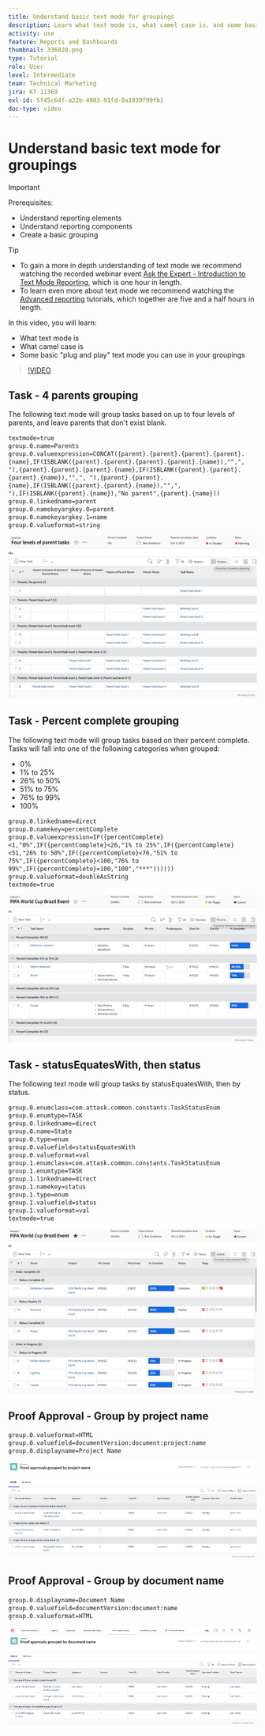 ```yaml
---
title: Understand basic text mode for groupings
description: Learn what text mode is, what camel case is, and some basic "plug and play" text mode you can use in your groupings in Workfront.
activity: use
feature: Reports and Dashboards
thumbnail: 336820.png
type: Tutorial
role: User
level: Intermediate
team: Technical Marketing
jira: KT-11369
exl-id: 5f45c64f-a22b-4983-91fd-9a1939f99fb1
doc-type: video
---
```

# Understand basic text mode for groupings

>[!IMPORTANT]
>
>Prerequisites:
>
>* Understand reporting elements
>* Understand reporting components
>* Create a basic grouping

>[!TIP]
>
>* To gain a more in depth understanding of text mode we recommend watching the recorded webinar event [Ask the Expert - Introduction to Text Mode Reporting](https://experienceleague.adobe.com/docs/workfront-events/events/reporting-and-dashboards/introduction-to-text-mode-reporting.html?lang=en), which is one hour in length.
>* To learn even more about text mode we recommend watching the [Advanced reporting](https://experienceleague.adobe.com/docs/workfront-learn/tutorials-workfront/reporting/advanced-reporting/welcome-to-advanced-reporting.html?lang=en) tutorials, which together are five and a half hours in length.

In this video, you will learn:

* What text mode is 
* What camel case is 
* Some basic "plug and play" text mode you can use in your groupings 

>[!VIDEO](https://video.tv.adobe.com/v/3410641/?quality=12&learn=on)

## Task - 4 parents grouping

The following text mode will group tasks based on up to four levels of parents, and leave parents that don't exist blank.

```
textmode=true
group.0.name=Parents
group.0.valueexpression=CONCAT({parent}.{parent}.{parent}.{parent}.{name},IF(ISBLANK({parent}.{parent}.{parent}.{parent}.{name}),"",", "),{parent}.{parent}.{parent}.{name},IF(ISBLANK({parent}.{parent}.{parent}.{name}),"",", "),{parent}.{parent}.{name},IF(ISBLANK({parent}.{parent}.{name}),"",", "),IF(ISBLANK({parent}.{name}),"No parent",{parent}.{name}))
group.0.linkedname=parent
group.0.namekeyargkey.0=parent
group.0.namekeyargkey.1=name
group.0.valueformat=string
```

![A screen image showing project tasks grouped by 4 parents](assets/4-parents-grouping.png)


## Task - Percent complete grouping

The following text mode will group tasks based on their percent complete. Tasks will fall into one of the following categories when grouped:

* 0%
* 1% to 25%
* 26% to 50%
* 51% to 75%
* 76% to 99%
* 100%

```
group.0.linkedname=direct
group.0.namekey=percentComplete
group.0.valueexpression=IF({percentComplete}<1,"0%",IF({percentComplete}<26,"1% to 25%",IF({percentComplete}<51,"26% to 50%",IF({percentComplete}<76,"51% to 75%",IF({percentComplete}<100,"76% to 99%",IF({percentComplete}=100,"100","***"))))))
group.0.valueformat=doubleAsString
textmode=true
```

![A screen image showing project tasks grouped by percent complete](assets/percent-complete-grouping.png)

## Task - statusEquatesWith, then status

The following text mode will group tasks by statusEquatesWith, then by status.

```
group.0.enumclass=com.attask.common.constants.TaskStatusEnum
group.0.enumtype=TASK
group.0.linkedname=direct
group.0.name=State
group.0.type=enum
group.0.valuefield=statusEquatesWith
group.0.valueformat=val
group.1.enumclass=com.attask.common.constants.TaskStatusEnum
group.1.enumtype=TASK
group.1.linkedname=direct
group.1.namekey=status
group.1.type=enum
group.1.valuefield=status
group.1.valueformat=val
textmode=true
```

![A screen image showing project tasks grouped by statusEquatesWith](assets/status-equates-with.png)


## Proof Approval - Group by project name

```
group.0.valueformat=HTML
group.0.valuefield=documentVersion:document:project:name
group.0.displayname=Project Name
```

![A screen image showing Proof approvals grouped by project name](assets/proof-approvals-grouped-by-project-name.png)


## Proof Approval - Group by document name

```
group.0.displayname=Document Name
group.0.valuefield=documentVersion:document:name
group.0.valueformat=HTML
```

![A screen image showing Proof approvals grouped by project name](assets/proof-approvals-grouped-by-doc-name.png)


